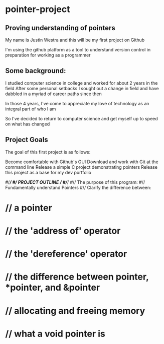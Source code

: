 # pointer-project
## Proving understanding of pointers

My name is Justin Westra and this will be my first project on Github

I'm using the github platform as a tool to understand version control in preparation for working as a programmer

## Some background:
I studied computer science in college and worked for about 2 years in the field
After some personal setbacks I sought out a change in field and have dabbled in a myriad of career paths since then

In those 4 years, I've come to appreciate my love of technology as an integral part of who I am

So I've decided to return to computer science and get myself up to speed on what has changed

## Project Goals
The goal of this first project is as follows:

Become comfortable with Github's GUI
Download and work with Git at the command line
Release a simple C project demonstrating pointers
Release this project as a base for my dev portfolio
  
#/************************************/
#/*          PROJECT OUTLINE         */
#/************************************/
#// The purpose of this program:
#// Fundamentally understand Pointers
#// Clarify the difference between:
#	// a pointer
#	// the 'address of' operator
#	// the 'dereference' operator
#	// the difference between pointer, *pointer, and &pointer
#	// allocating and freeing memory
#	// what a void pointer is
